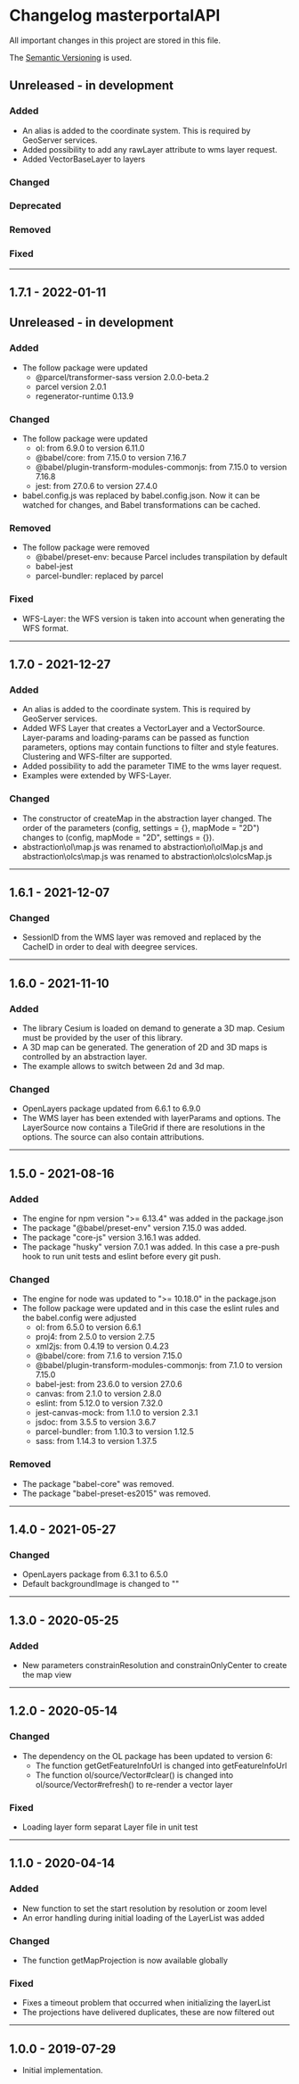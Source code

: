 # Changelog masterportalAPI
 All important changes in this project are stored in this file.

 The [Semantic Versioning](https://semver.org/spec/v2.0.0.html) is used.

## Unreleased - in development
### Added
- An alias is added to the coordinate system. This is required by GeoServer services.
- Added possibility to add any rawLayer attribute to wms layer request.
- Added VectorBaseLayer to layers

### Changed

### Deprecated

### Removed

### Fixed

---

## 1.7.1 - 2022-01-11
## Unreleased - in development
### Added
- The follow package were updated 
    - @parcel/transformer-sass version 2.0.0-beta.2
    - parcel version 2.0.1
    - regenerator-runtime 0.13.9

### Changed
- The follow package were updated 
    - ol: from 6.9.0 to version 6.11.0
    - @babel/core: from 7.15.0 to version 7.16.7
    - @babel/plugin-transform-modules-commonjs: from 7.15.0 to version 7.16.8
    - jest: from 27.0.6 to version 27.4.0
- babel.config.js was replaced by babel.config.json. Now it can be watched for changes, and Babel transformations can be cached.

### Removed
- The follow package were removed 
    - @babel/preset-env: because Parcel includes transpilation by default
    - babel-jest
    - parcel-bundler: replaced by parcel


### Fixed
- WFS-Layer: the WFS version is taken into account when generating the WFS format.

---

## 1.7.0 - 2021-12-27
### Added
- An alias is added to the coordinate system. This is required by GeoServer services.
- Added WFS Layer that creates a VectorLayer and a VectorSource. Layer-params and loading-params can be passed as function parameters, options may contain functions to filter and style features. Clustering and WFS-filter are supported.
- Added possibility to add the parameter TIME to the wms layer request.
- Examples were extended by WFS-Layer.

### Changed
- The constructor of createMap in the abstraction layer changed. The order of the parameters (config, settings = {}, mapMode = "2D") changes to (config, mapMode = "2D", settings = {}).
- abstraction\ol\map.js was renamed to abstraction\ol\olMap.js and abstraction\olcs\map.js was renamed to abstraction\olcs\olcsMap.js

---

## 1.6.1 - 2021-12-07
### Changed
- SessionID from the WMS layer was removed and replaced by the CacheID in order to deal with deegree services.

---

## 1.6.0 - 2021-11-10
### Added
- The library Cesium is loaded on demand to generate a 3D map. Cesium must be provided by the user of this library.
- A 3D map can be generated. The generation of 2D and 3D maps is controlled by an abstraction layer.
- The example allows to switch between 2d and 3d map.
### Changed
- OpenLayers package updated from 6.6.1 to 6.9.0
- The WMS layer has been extended with layerParams and options. The LayerSource now contains a TileGrid if there are resolutions in the options. The source can also contain attributions.

---

## 1.5.0 - 2021-08-16
### Added
- The engine for npm version ">= 6.13.4" was added in the package.json
- The package "@babel/preset-env" version 7.15.0 was added.
- The package "core-js" version 3.16.1 was added.
- The package "husky" version 7.0.1 was added. In this case a pre-push hook to run unit tests and eslint before every git push.

### Changed
- The engine for node was updated to ">= 10.18.0" in the package.json
- The follow package were updated and in this case the eslint rules and the babel.config were adjusted
    - ol: from 6.5.0 to version 6.6.1
    - proj4: from 2.5.0 to version 2.7.5
    - xml2js: from 0.4.19 to version 0.4.23
    - @babel/core: from 7.1.6 to version 7.15.0
    - @babel/plugin-transform-modules-commonjs: from 7.1.0 to version 7.15.0
    - babel-jest: from 23.6.0 to version 27.0.6
    - canvas: from 2.1.0 to version 2.8.0
    - eslint: from 5.12.0 to version 7.32.0
    - jest-canvas-mock: from 1.1.0 to version 2.3.1
    - jsdoc: from 3.5.5 to version 3.6.7
    - parcel-bundler: from 1.10.3 to version 1.12.5
    - sass: from 1.14.3 to version 1.37.5

### Removed
- The package "babel-core" was removed.
- The package "babel-preset-es2015" was removed.

---

## 1.4.0 - 2021-05-27
### Changed
- OpenLayers package from 6.3.1 to 6.5.0
- Default backgroundImage is changed to ""

---

## 1.3.0 - 2020-05-25
### Added
- New parameters constrainResolution and constrainOnlyCenter to create the map view

---

## 1.2.0 - 2020-05-14
### Changed
- The dependency on the OL package has been updated to version 6:
    - The function getGetFeatureInfoUrl is changed into getFeatureInfoUrl
    - The function ol/source/Vector#clear() is changed into ol/source/Vector#refresh() to re-render a vector layer

### Fixed
- Loading layer form separat Layer file in unit test

---

## 1.1.0 - 2020-04-14
### Added
- New function to set the start resolution by resolution or zoom level
- An error handling during initial loading of the LayerList was added

### Changed
- The function getMapProjection is now available globally

### Fixed
- Fixes a timeout problem that occurred when initializing the layerList
- The projections have delivered duplicates, these are now filtered out

---

## 1.0.0 - 2019-07-29
- Initial implementation.
